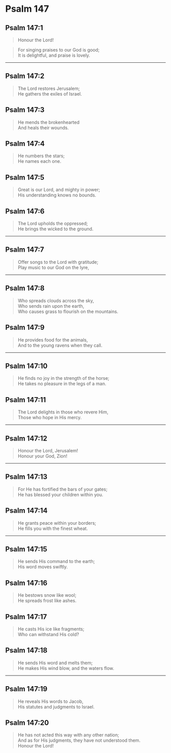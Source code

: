 # Psalm 147

## Psalm 147:1

> Honour the Lord!

> For singing praises to our God is good;  
> It is delightful, and praise is lovely.

---

## Psalm 147:2

> The Lord restores Jerusalem;  
> He gathers the exiles of Israel.

## Psalm 147:3

> He mends the brokenhearted  
> And heals their wounds.

## Psalm 147:4

> He numbers the stars;  
> He names each one.

## Psalm 147:5

> Great is our Lord, and mighty in power;  
> His understanding knows no bounds.

## Psalm 147:6

> The Lord upholds the oppressed;  
> He brings the wicked to the ground.

---

## Psalm 147:7

> Offer songs to the Lord with gratitude;  
> Play music to our God on the lyre,

---

## Psalm 147:8

> Who spreads clouds across the sky,  
> Who sends rain upon the earth,  
> Who causes grass to flourish on the mountains.

## Psalm 147:9

> He provides food for the animals,  
> And to the young ravens when they call.

---

## Psalm 147:10

> He finds no joy in the strength of the horse;  
> He takes no pleasure in the legs of a man.

## Psalm 147:11

> The Lord delights in those who revere Him,  
> Those who hope in His mercy.

---

## Psalm 147:12

> Honour the Lord, Jerusalem!  
> Honour your God, Zion!

---

## Psalm 147:13

> For He has fortified the bars of your gates;  
> He has blessed your children within you.

## Psalm 147:14

> He grants peace within your borders;  
> He fills you with the finest wheat.

---

## Psalm 147:15

> He sends His command to the earth;  
> His word moves swiftly.

## Psalm 147:16

> He bestows snow like wool;  
> He spreads frost like ashes.

## Psalm 147:17

> He casts His ice like fragments;  
> Who can withstand His cold?

## Psalm 147:18

> He sends His word and melts them;  
> He makes His wind blow, and the waters flow.

---

## Psalm 147:19

> He reveals His words to Jacob,  
> His statutes and judgments to Israel.

## Psalm 147:20

> He has not acted this way with any other nation;  
> And as for His judgments, they have not understood them.  
> Honour the Lord!
